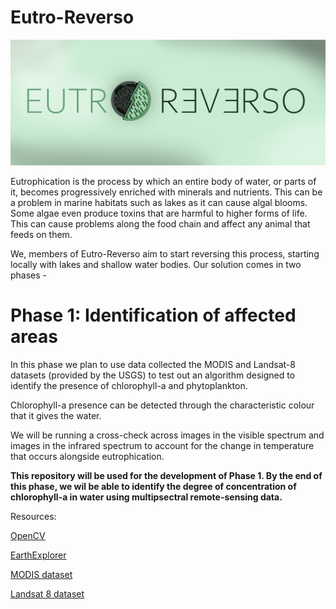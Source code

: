 # **Eutro-Reverso**

!['Eutro-Reverso'](logo/eutro-reverso.png)

Eutrophication is the process by which an entire body of water, or parts of it, becomes progressively enriched with minerals and nutrients. This can be a problem in marine habitats such as lakes as it can cause algal blooms. Some algae even produce toxins that are harmful to higher forms of life. This can cause problems along the food chain and affect any animal that feeds on them.

We, members of Eutro-Reverso aim to start reversing this process, starting locally with lakes and shallow water bodies. Our solution comes in two phases - 

# Phase 1: Identification of affected areas 

In this phase we plan to use data collected the MODIS and Landsat-8 datasets (provided by the USGS) to test out an algorithm designed to identify the presence of chlorophyll-a and phytoplankton. 

Chlorophyll-a presence can be detected through the characteristic colour that it gives the water. 

We will be running a cross-check across images in the visible spectrum and images in the infrared spectrum to account for the change in temperature that occurs alongside eutrophication. 

**This repository will be used for the development of Phase 1. By the end of this phase, we wil be able to identify the degree of concentration of chlorophyll-a in water using multipsectral remote-sensing data.** 

Resources:

[OpenCV](https://opencv.org/)

[EarthExplorer](https://earthexplorer.usgs.gov/)

[MODIS dataset](https://modis.gsfc.nasa.gov/data/)

[Landsat 8 dataset](https://www.usgs.gov/landsat-missions/landsat-data-access#C2L2)

